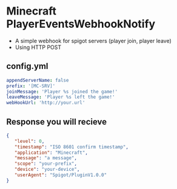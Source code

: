 # Minecraft PlayerEventsWebhookNotify
- A simple webhook for spigot servers (player join, player leave)
- Using HTTP POST

## config.yml
```yaml
appendServerName: false
prefix: '[MC-SRV]'
joinMessage: 'Player %s joined the game!'
leaveMessage: 'Player %s left the game!'
webHookUrl: 'http://your.url'

```

## Response you will recieve
```json
{
   "level": 0,
   "timestamp": "ISO 8601 confirm timestamp",
   "application": "Minecraft",
   "message": "a message",
   "scope": "your-prefix",
   "device": "your-device",
   "userAgent": "Spigot/PluginV1.0.0"   
}
```
